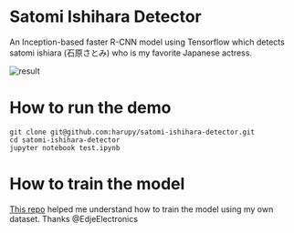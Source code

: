# Satomi Ishihara Detector
An Inception-based faster R-CNN model using Tensorflow which detects satomi ishiara (石原さとみ) who is my favorite Japanese actress.


![result](https://github.com/harupy/satomi-ishihara-detector/blob/master/result.jpg)

# How to run the demo
```
git clone git@github.com:harupy/satomi-ishihara-detector.git
cd satomi-ishihara-detector
jupyter notebook test.ipynb
```

# How to train the model
[This repo](https://github.com/EdjeElectronics/TensorFlow-Object-Detection-API-Tutorial-Train-Multiple-Objects-Windows-10) helped me understand how to train the model using my own dataset. Thanks @EdjeElectronics
